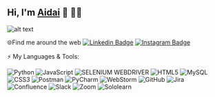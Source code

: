 ##  Hi, I'm [Aidai](https://www.linkedin.com/in/aidaiiskender/) 👋 👩‍💻

![alt text](https://github.com/AidaiIs/HelloWorld/blob/main/Aidai%20Testing.jpg?raw=true)


🌐Find me around the web [![Linkedin Badge](https://img.shields.io/badge/LinkedIn-0077B5?style=for-the-badge&logo=linkedin&logoColor=white)](https://www.linkedin.com/in/aidaiiskender/)
[![Instagram Badge](https://img.shields.io/badge/Instagram-E4405F?style=for-the-badge&logo=instagram&logoColor=white)](https://www.instagram.com/aidai.iskender/)




⚡ My Languages & Tools:

![Python](https://img.shields.io/badge/Python-FFD43B?style=for-the-badge&logo=python&logoColor=blue)
![JavaScript](https://img.shields.io/badge/JavaScript-323330?style=for-the-badge&logo=javascript&logoColor=F7DF1E)
![SELENIUM WEBDRIVER](https://img.shields.io/badge/Selenium%20WebDriver-1572B6?style=for-the-badge&logo=Selenium&logoColor=white)
![HTML5](https://img.shields.io/badge/HTML5-E34F26?style=for-the-badge&logo=html5&logoColor=white)
![MySQL](https://img.shields.io/badge/MySQL-005C84?style=for-the-badge&logo=mysql&logoColor=white)
![CSS3](https://img.shields.io/badge/CSS3-1572B6?style=for-the-badge&logo=css3&logoColor=white)
![Postman](https://img.shields.io/badge/Postman-FF6C37?style=for-the-badge&logo=Postman&logoColor=white)
![PyCharm](https://img.shields.io/badge/PyCharm-000000.svg?&style=for-the-badge&logo=PyCharm&logoColor=white)
![WebStorm](https://img.shields.io/badge/WebStorm-007ACC?style=for-the-badge&logo=WebStorm&logoColor=white)
![GitHub](https://img.shields.io/badge/GitHub-100000?style=for-the-badge&logo=github&logoColor=white)
![Jira](https://img.shields.io/badge/Jira-0052CC?style=for-the-badge&logo=Jira&logoColor=white)
![Confluence](https://img.shields.io/badge/Confluence-1572B6?style=for-the-badge&logo=Confluence&logoColor=white)
![Slack](https://img.shields.io/badge/Slack-4A154B?style=for-the-badge&logo=slack&logoColor=white)
![Zoom](https://img.shields.io/badge/Zoom-2D8CFF?style=for-the-badge&logo=zoom&logoColor=white)
![Sololearn](https://img.shields.io/badge/-Sololearn-3a464b?style=for-the-badge&logo=Sololearn&logoColor=white)

